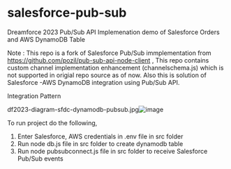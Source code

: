 # salesforce-pub-sub
Dreamforce 2023 Pub/Sub API Implemenation demo of Salesforce Orders and AWS DynamoDB Table

Note : This repo is a fork of Salesforce Pub/Sub immplementation from https://github.com/pozil/pub-sub-api-node-client , This repo contains custom channel implementation enhancement (channelschema.js) which is not supported in origial repo source as of now. Also this is solution of Salesforce -AWS DynamoDB integration using Pub/Sub API.

Integration Pattern

df2023-diagram-sfdc-dynamodb-pubsub.jpg![image](https://github.com/ramanathansj/salesforce-pub-sub/assets/881993/ebcf4674-d2e3-40a4-8c5d-fc94ae18f2e2)


To run project do the following,

1. Enter Salesforce, AWS credentials in .env file in src folder
2. Run node db.js file in src folder to create dynamodb table
3. Run node pubsubconnect.js file in src folder to receive Salesforce Pub/Sub events
